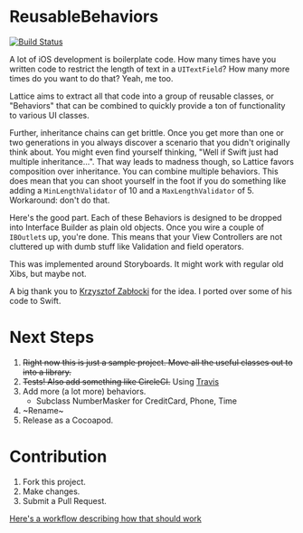 # ReusableBehaviors
[![Build Status](https://travis-ci.org/Tallwave/ReusableBehaviors.svg)](https://travis-ci.org/Tallwave/ReusableBehaviors)

A lot of iOS development is boilerplate code. How many times have you written code to restrict the length of text in a `UITextField`? How many more times do you want to do that? Yeah, me too.

Lattice aims to extract all that code into a group of reusable classes, or "Behaviors" that can be combined to quickly provide a ton of functionality to various UI classes.

Further, inheritance chains can get brittle. Once you get more than one or two generations in you always discover a scenario that you didn't originally think about. You might even find yourself thinking, "Well if Swift just had multiple inheritance...". That way leads to madness though, so Lattice favors composition over inheritance. You can combine multiple behaviors. This does mean that you can shoot yourself in the foot if you do something like adding a `MinLengthValidator` of 10 and a `MaxLengthValidator` of 5. Workaround: don't do that.

Here's the good part. Each of these Behaviors is designed to be dropped into Interface Builder as plain old objects. Once you wire a couple of `IBOutlet`s up, you're done. This means that your View Controllers are not cluttered up with dumb stuff like Validation and field operators. 

This was implemented around Storyboards. It might work with regular old Xibs, but maybe not.

A big thank you to [Krzysztof Zabłocki](http://www.objc.io/issues/13-architecture/behaviors/) for the idea. I ported over some of his code to Swift.

# Next Steps
1. ~~Right now this is just a sample project. Move all the useful classes out to into a library.~~
2. ~~Tests! Also add something like CircleCI.~~ Using [Travis](https://travis-ci.org/Tallwave/ReusableBehaviors)
3. Add more (a lot more) behaviors.
   * Subclass NumberMasker for CreditCard, Phone, Time
4. ~Rename~
5. Release as a Cocoapod.

# Contribution
1. Fork this project.
2. Make changes.
3. Submit a Pull Request.

[Here's a workflow describing how that should work](http://blog.swilliams.me/words/2015/06/30/basic-github-workflow-for-collaboration/)
